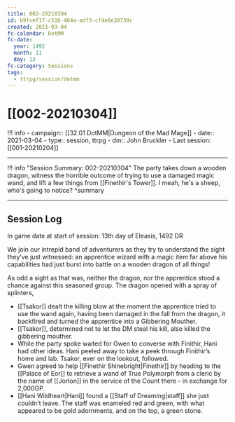```yaml
---
title: 002-20210304
id: b9fcef17-c516-464a-adf3-cf4e0e30739c
created: 2021-03-04
fc-calendar: DotMM
fc-date:
  year: 1492
  month: 11
  day: 13
fc-category: Sessions
tags:
  - ttrpg/session/dotmm
---
```


# [[002-20210304]]

!!! info
    - campaign:: [[32.01 DotMM|Dungeon of the Mad Mage]]
    - date:: 2021-03-04
    - type:: session, ttrpg
    - dm:: John Bruckler
    - Last session: [[001-20210204]]


---
!!! info "Session Summary: 002-20210304"
    The party takes down a wooden dragon, witness the horrible outcome of trying to use a damaged magic wand, and lift a few things from [[Finethir's Tower]]. I meah, he's a sheep, who's going to notice?
    ^summary

---

## Session Log

In game date at start of session: 13th day of Eleasis, 1492 DR

We join our intrepid band of adventurers as they try to understand the sight they’ve just witnessed: an apprentice wizard with a magic item far above his capabilities had just burst into battle on a wooden dragon of all things!

As odd a sight as that was, neither the dragon, nor the apprentice stood a chance against this seasoned group. The dragon opened with a spray of splinters,

- [[Tsakor]] dealt the killing blow at the moment the apprentice tried to use the wand again, having been damaged in the fall from the dragon, it backfired and turned the apprentice into a Gibbering Mouther.
- [[Tsakor]], determined not to let the DM steal his kill, also killed the gibbering mouther.
- While the party spoke waited for Gwen to converse with Finithir, Hani had other ideas. Hani peeled away to take a peek through Finithir’s home and lab. Tsakor, ever on the lookout, followed.
- Gwen agreed to help [[Finethir Shinebright|Finethir]] by heading to the [[Palace of Eor]] to retrieve a wand of True Polymorph from a cleric by the name of [[Jorlon]] in the service of the Count there - in exchange for 2,000GP.
- [[Hani Wildheart|Hani]] found a [[Staff of Dreaming|staff]] she just couldn’t leave. The staff was enameled red and green, with what appeared to be gold adornments, and on the top, a green stone.
